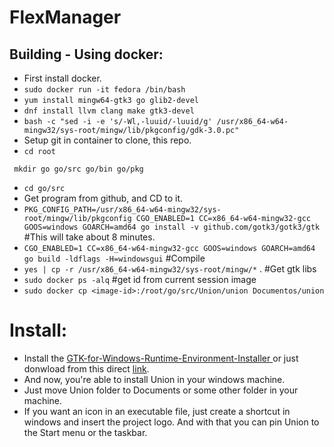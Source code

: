 # FlexManager



## Building - Using docker:
* First install docker.
* ```sudo docker run -it fedora /bin/bash```
* `yum install mingw64-gtk3 go glib2-devel`
* `dnf install llvm clang make gtk3-devel`
* `bash -c "sed -i -e 's/-Wl,-luuid/-luuid/g' /usr/x86_64-w64-mingw32/sys-root/mingw/lib/pkgconfig/gdk-3.0.pc"`
* Setup git in container to clone, this repo.
* `cd root`
```
 mkdir go go/src go/bin go/pkg
```
* `cd go/src`
* Get program from github, and CD to it.
* `PKG_CONFIG_PATH=/usr/x86_64-w64-mingw32/sys-root/mingw/lib/pkgconfig CGO_ENABLED=1 CC=x86_64-w64-mingw32-gcc GOOS=windows GOARCH=amd64 go install -v github.com/gotk3/gotk3/gtk` #This will take about 8 minutes. 
* `CGO_ENABLED=1 CC=x86_64-w64-mingw32-gcc GOOS=windows GOARCH=amd64 go build -ldflags -H=windowsgui` #Compile
* `yes | cp -r /usr/x86_64-w64-mingw32/sys-root/mingw/*` . #Get gtk libs
* `sudo docker ps -alq` #get id from current session image
* `sudo docker cp <image-id>:/root/go/src/Union/union Documentos/union`

# Install:
* Install the [
GTK-for-Windows-Runtime-Environment-Installer ](https://github.com/tschoonj/GTK-for-Windows-Runtime-Environment-Installer) or just donwload from this direct [link](https://drive.google.com/file/d/1Gyi5yugTFvHv6NLX9WBJHsQ1f9PpMZZX/view?usp=sharing).
* And now, you're able to install Union in your windows machine.
* Just move Union folder to Documents or some other folder in your machine.
* If you want an icon in an executable file, just create a shortcut in windows and insert the project logo. And with that you can pin Union to the Start menu or the taskbar.
